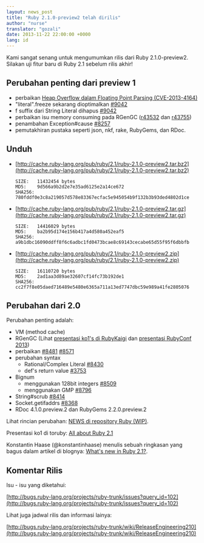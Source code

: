 ```yaml
---
layout: news_post
title: "Ruby 2.1.0-preview2 telah dirilis"
author: "nurse"
translator: "gozali"
date: 2013-11-22 22:00:00 +0000
lang: id
---
```


Kami sangat senang untuk mengumumkan rilis dari Ruby 2.1.0-preview2.
Silakan uji fitur baru di Ruby 2.1 sebelum rilis akhir!

## Perubahan penting dari preview 1

* perbaikan [Heap Overflow dalam Floating Point Parsing (CVE-2013-4164)](https://www.ruby-lang.org/id/news/2013/11/22/heap-overflow-in-floating-point-parsing-cve-2013-4164/)
* "literal".freeze sekarang dioptimalkan [#9042](https://bugs.ruby-lang.org/issues/9042)
* f suffix dari String Literal dihapus [#9042](https://bugs.ruby-lang.org/issues/9042)
* perbaikan isu memory consuming pada RGenGC ([r43532](http://svn.ruby-lang.org/cgi-bin/viewvc.cgi?view=rev&revision=43532) dan [r43755](http://svn.ruby-lang.org/cgi-bin/viewvc.cgi?view=rev&revision=43755))
* penambahan Exception#cause [#8257](https://bugs.ruby-lang.org/issues/8257)
* pemutakhiran pustaka seperti json, nkf, rake, RubyGems, dan RDoc.

## Unduh

* [http://cache.ruby-lang.org/pub/ruby/2.1/ruby-2.1.0-preview2.tar.bz2](http://cache.ruby-lang.org/pub/ruby/2.1/ruby-2.1.0-preview2.tar.bz2)

      SIZE:   11432454 bytes
      MD5:    9d566a9b2d2e7e35ad6125e2a14ce672
      SHA256: 780fddf0e3c8a219057d578e83367ecfac5e945054b9f132b3b93ded4802d1ce

* [http://cache.ruby-lang.org/pub/ruby/2.1/ruby-2.1.0-preview2.tar.gz](http://cache.ruby-lang.org/pub/ruby/2.1/ruby-2.1.0-preview2.tar.gz)

      SIZE:   14416029 bytes
      MD5:    ba2b95d174e156b417a4d580a452eaf5
      SHA256: a9b1dbc16090ddff8f6c6adbc1fd0473bcae8c69143cecabe65d55f95f6dbbfb

* [http://cache.ruby-lang.org/pub/ruby/2.1/ruby-2.1.0-preview2.zip](http://cache.ruby-lang.org/pub/ruby/2.1/ruby-2.1.0-preview2.zip)

      SIZE:   16110720 bytes
      MD5:    2ad1aa3d89ae32607cf14fc73b192de1
      SHA256: cc2f7f8e05daed716489e5480e6365a711a13ed7747dbc59e989a41fe2805076

## Perubahan dari 2.0

Perubahan penting adalah:

* VM (method cache)
* RGenGC (Lihat [presentasi ko1's di RubyKaigi](http://rubykaigi.org/2013/talk/S73) dan [presentasi RubyConf 2013](http://www.atdot.net/~ko1/activities/rubyconf2013-ko1_pub.pdf))
* perbaikan [#8481](https://bugs.ruby-lang.org/issues/8481) [#8571](https://bugs.ruby-lang.org/issues/8571)
* perubahan syntax
  * Rational/Complex Literal [#8430](https://bugs.ruby-lang.org/issues/8430)
  * def's return value [#3753](https://bugs.ruby-lang.org/issues/3753)
* Bignum
  * menggunakan 128bit integers [#8509](https://bugs.ruby-lang.org/issues/8509)
  * menggunakan GMP [#8796](https://bugs.ruby-lang.org/issues/8796)
* String#scrub [#8414](https://bugs.ruby-lang.org/issues/8414)
* Socket.getifaddrs [#8368](https://bugs.ruby-lang.org/issues/8368)
* RDoc 4.1.0.preview.2 dan RubyGems 2.2.0.preview.2

Lihat rincian perubahan: [NEWS di repository Ruby (WIP)](https://github.com/ruby/ruby/blob/v2_1_0_preview2/NEWS).

Presentasi ko1 di toruby: [All about Ruby 2.1](http://www.atdot.net/~ko1/activities/toruby05-ko1.pdf)

Konstantin Haase (@konstantinhaase) menulis sebuah ringkasan yang bagus dalam
artikel di blognya: [What's new in Ruby 2.1?](http://rkh.im/ruby-2.1).

## Komentar Rilis

Isu - isu yang diketahui:

[http://bugs.ruby-lang.org/projects/ruby-trunk/issues?query_id=102](http://bugs.ruby-lang.org/projects/ruby-trunk/issues?query_id=102)

Lihat juga jadwal rilis dan informasi lainya:

[http://bugs.ruby-lang.org/projects/ruby-trunk/wiki/ReleaseEngineering210](http://bugs.ruby-lang.org/projects/ruby-trunk/wiki/ReleaseEngineering210)
